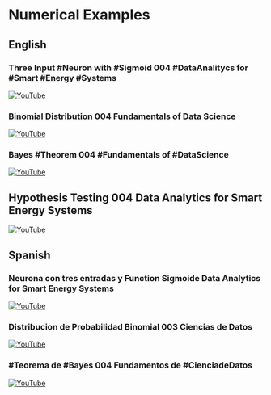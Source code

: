 # Numerical Examples

## English

### Three Input #Neuron with #Sigmoid 004 #DataAnalitycs for #Smart #Energy #Systems

[![YouTube](http://i.ytimg.com/vi/ck2x8hFEoHY/hqdefault.jpg)](https://www.youtube.com/watch?v=ck2x8hFEoHY)


### Binomial Distribution 004 Fundamentals of Data Science

[![YouTube](http://i.ytimg.com/vi/Mcd1QSkSQN8/hqdefault.jpg)](https://www.youtube.com/watch?v=Mcd1QSkSQN8)

### Bayes #Theorem 004 #Fundamentals of #DataScience

[![YouTube](http://i.ytimg.com/vi/odQpZasrGyY/hqdefault.jpg)](https://www.youtube.com/watch?v=odQpZasrGyY)

## Hypothesis Testing 004 Data Analytics for Smart Energy Systems

[![YouTube](http://i.ytimg.com/vi/Tzpb4QTZiWU/hqdefault.jpg)](https://www.youtube.com/watch?v=Tzpb4QTZiWU)

## Spanish

### Neurona con tres entradas y Function Sigmoide Data Analytics for Smart Energy Systems

[![YouTube](http://i.ytimg.com/vi/4qUv-GOeDAg/hqdefault.jpg)](https://www.youtube.com/watch?v=4qUv-GOeDAg)

### Distribucion de Probabilidad Binomial 003 Ciencias de Datos

[![YouTube](http://i.ytimg.com/vi/Mf3qyXkgd8k/hqdefault.jpg)](https://www.youtube.com/watch?v=Mf3qyXkgd8k)


### #Teorema de #Bayes 004 Fundamentos de #CienciadeDatos

[![YouTube](http://i.ytimg.com/vi/YMxDbqMzGsI/hqdefault.jpg)](https://www.youtube.com/watch?v=YMxDbqMzGsI)
